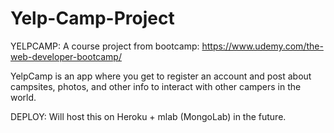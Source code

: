 # Yelp-Camp-Project

YELPCAMP:
A course project from bootcamp: https://www.udemy.com/the-web-developer-bootcamp/

YelpCamp is an app where you get to register an account and post about campsites, photos, and other info to interact with other campers in the world.

DEPLOY:
Will host this on Heroku + mlab (MongoLab) in the future.

